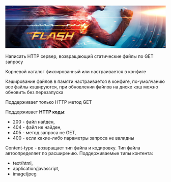 ![Flash](https://raw.githubusercontent.com/KhasanovBI/flash/master/image/logo.jpg)

Написать HTTP сервер, возвращающий статические файлы по GET запросу

Корневой каталог фиксированный или настраивается в конфиге

Кэширование файлов в памяти настраивается в конфиге, по-умолчанию все файлы кэшируются, при обновлении файлов на диске кэш можно обновить без перезапуска

Поддерживает только HTTP метод GET

Поддерживает **HTTP коды**:
+ 200 - файл найден, 
+ 404 - файл не найден, 
+ 405 - метод запроса не GET, 
+ 400 - если какие-либо параметры запроса не валидны

Content-type - возвращает тип файла и кодировку. Тип файла автоопределяет по расширению.
Поддерживаемые типы контента: 
+ text/html, 
+ application/javascript, 
+ image/jpeg
